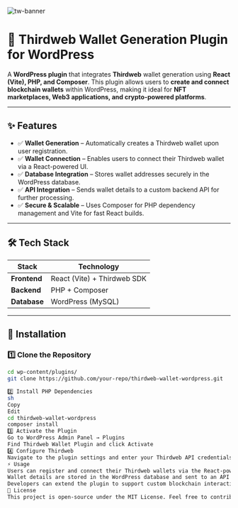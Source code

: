 
![tw-banner](https://github.com/thirdweb-example/vite-starter/assets/57885104/cfe2164b-b50b-4d8e-aaaa-31331da2d647)

# 🚀 Thirdweb Wallet Generation Plugin for WordPress  

A **WordPress plugin** that integrates **Thirdweb** wallet generation using **React (Vite), PHP, and Composer**. This plugin allows users to **create and connect blockchain wallets** within WordPress, making it ideal for **NFT marketplaces, Web3 applications, and crypto-powered platforms**.  

---

## ✨ Features  

- ✅ **Wallet Generation** – Automatically creates a Thirdweb wallet upon user registration.  
- ✅ **Wallet Connection** – Enables users to connect their Thirdweb wallet via a React-powered UI.  
- ✅ **Database Integration** – Stores wallet addresses securely in the WordPress database.  
- ✅ **API Integration** – Sends wallet details to a custom backend API for further processing.  
- ✅ **Secure & Scalable** – Uses Composer for PHP dependency management and Vite for fast React builds.  

---

## 🛠️ Tech Stack  

| Stack     | Technology  |
|-----------|------------|
| **Frontend**  | React (Vite) + Thirdweb SDK |
| **Backend**  | PHP + Composer |
| **Database**  | WordPress (MySQL) |

---

## 🚀 Installation  

### 1️⃣ Clone the Repository  
```sh
cd wp-content/plugins/
git clone https://github.com/your-repo/thirdweb-wallet-wordpress.git

2️⃣ Install PHP Dependencies
sh
Copy
Edit
cd thirdweb-wallet-wordpress
composer install
3️⃣ Activate the Plugin
Go to WordPress Admin Panel → Plugins
Find Thirdweb Wallet Plugin and click Activate
4️⃣ Configure Thirdweb
Navigate to the plugin settings and enter your Thirdweb API credentials.
⚡ Usage
Users can register and connect their Thirdweb wallets via the React-powered UI.
Wallet details are stored in the WordPress database and sent to an API endpoint.
Developers can extend the plugin to support custom blockchain interactions.
📜 License
This project is open-source under the MIT License. Feel free to contribute!
